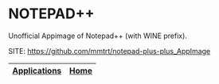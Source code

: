 # NOTEPAD++

 Unofficial Appimage of Notepad++ (with WINE prefix).

 SITE: https://github.com/mmtrt/notepad-plus-plus_AppImage

 | [Applications](https://portable-linux-apps.github.io/apps.html) | [Home](https://portable-linux-apps.github.io)
 | --- | --- |
